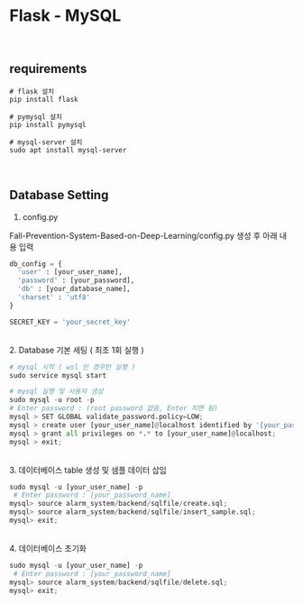 # Flask - MySQL

<br>

## requirements
```
# flask 설치
pip install flask

# pymysql 설치
pip install pymysql

# mysql-server 설치
sudo apt install mysql-server
```

<br>

## Database Setting

1. config.py

Fall-Prevention-System-Based-on-Deep-Learning/config.py 생성 후 아래 내용 입력

```python
db_config = {
  'user' : [your_user_name],
  'password' : [your_password],
  'db' : [your_database_name],
  'charset' : 'utf8'
}

SECRET_KEY = 'your_secret_key'
```

<br>
2. Database 기본 세팅 ( 최초 1회 실행 )

```python
# mysql 시작 ( wsl 인 경우만 실행 )
sudo service mysql start

# mysql 실행 및 사용자 생성
sudo mysql -u root -p 
# Enter password : (root password 없음, Enter 치면 됨)
mysql > SET GLOBAL validate_password.policy=LOW;
mysql > create user [your_user_name]@localhost identified by '[your_password_name]';
mysql > grant all privileges on *.* to [your_user_name]@localhost;
mysql > exit;
```

<br>
3. 데이터베이스 table 생성 및 샘플 데이터 삽입

```python
sudo mysql -u [your_user_name] -p 
 # Enter password : [your_password_name]
mysql> source alarm_system/backend/sqlfile/create.sql;
mysql> source alarm_system/backend/sqlfile/insert_sample.sql;
mysql> exit;
```

<br>
4. 데이터베이스 초기화

```python
sudo mysql -u [your_user_name] -p
 # Enter password : [your_password_name]
mysql> source alarm_system/backend/sqlfile/delete.sql;
mysql> exit;
```
